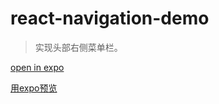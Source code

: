 # react-navigation-demo
> 实现头部右侧菜单栏。

[open in expo]( https://expo.io/--/to-exp/exp%3A%2F%2Fexp.host%2F%40miao0204%2Fnavigation-demo)

[用expo预览]( https://expo.io/--/to-exp/exp%3A%2F%2Fexp.host%2F%40miao0204%2Fnavigation-demo)